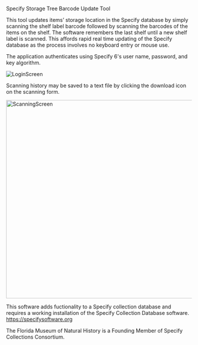 Specify Storage Tree Barcode Update Tool

This tool updates items’ storage location in the Specify database by simply scanning the shelf label barcode 
followed by scanning the barcodes of the items on the shelf. The software remembers the last shelf until a new 
shelf label is scanned. This affords rapid real time updating of the Specify database as the process involves 
no keyboard entry or mouse use. 

The application authenticates using Specify 6's user name, password, and key algorithm. 

![LoginScreen](https://user-images.githubusercontent.com/81316350/146015801-38997559-b00b-404a-82b5-398cf790a6ea.png)


Scanning history may be saved to a text file by clicking the download icon on the scanning form.

<img width="538" alt="ScanningScreen" src="https://user-images.githubusercontent.com/81316350/145578406-a13316c6-9e41-47c8-acdd-c43f89f8ae04.png">

This software adds fuctionality to a Specify collection database and requires a working installation of the Specify Collection Database software. https://specifysoftware.org

The Florida Museum of Natural History is a Founding Member of Specify Collections Consortium.

